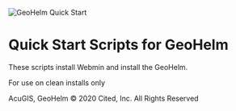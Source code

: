 ![GeoHelm Quick Start](https://geohelm.org/img/geohelm-logo.png)

# Quick Start Scripts for GeoHelm

These scripts install Webmin and install the GeoHelm.

For use on clean installs only

AcuGIS, GeoHelm  &copy; 2020 Cited, Inc. All Rights Reserved
